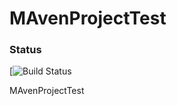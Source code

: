 # MAvenProjectTest

### Status
[![Build Status](https://travis-ci.org/alonsodiego/MAvenProjectTest.svg?branch=master)

MAvenProjectTest
